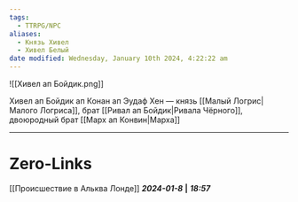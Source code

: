 ```yaml
---
tags:
  - TTRPG/NPC
aliases:
  - Князь Хивел
  - Хивел Белый
date modified: Wednesday, January 10th 2024, 4:22:22 am
---
```

![[Хивел ап Бойдик.png]]

Хивел ап Бойдик ап Конан ап Эудаф Хен — князь [[Малый Логрис|Малого Логриса]], брат [[Ривал ап Бойдик|Ривала Чёрного]], двоюродный брат [[Марх ап Конвин|Марха]]
___
# Zero-Links
[[Происшествие в Альква Лонде]]
***2024-01-8*** **|** ***18:57***